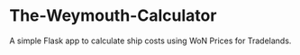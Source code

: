 # The-Weymouth-Calculator
A simple Flask app to calculate ship costs using WoN Prices for Tradelands.
